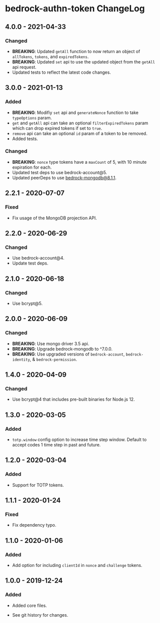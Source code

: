 # bedrock-authn-token ChangeLog

## 4.0.0 - 2021-04-33

### Changed
- **BREAKING**: Updated `getAll` function to now return an object of `allTokens`, `tokens`, and `expiredTokens`.
- **BREAKING**: Updated `set` api to use the updated object from the `getAll` api request.
- Updated tests to reflect the latest code changes.

## 3.0.0 - 2021-01-13

### Added
- **BREAKING**: Modifiy `set` api and `generateNonce` function to take `typeOptions` param.
- `get` and `getAll` api can take an optional `filterExpiredTokens` param which can drop expired tokens if set to `true`.
- `remove` api can take an optional `id` param of a token to be removed.
- Added tests.

### Changed
- **BREAKING**: `nonce` type tokens have a `maxCount` of 5, with 10 minute expiration for each.
- Updated test deps to use bedrock-account@5.
- Updated peerDeps to use bedrock-mongodb@8.1.1.

## 2.2.1 - 2020-07-07

### Fixed
- Fix usage of the MongoDB projection API.

## 2.2.0 - 2020-06-29

### Changed
- Use bedrock-account@4.
- Update test deps.

## 2.1.0 - 2020-06-18

### Changed
- Use bcrypt@5.

## 2.0.0 - 2020-06-09

### Changed
- **BREAKING**: Use mongo driver 3.5 api.
- **BREAKING**: Upgrade bedrock-mongodb to ^7.0.0.
- **BREAKING**: Use upgraded versions of `bedrock-account`, `bedrock-identity`, & `bedrock-permission`.

## 1.4.0 - 2020-04-09

### Changed
- Use bcrypt@4 that includes pre-built binaries for Node.js 12.

## 1.3.0 - 2020-03-05

### Added
- `totp.window` config option to increase time step window. Default to accept
  codes 1 time step in past and future.

## 1.2.0 - 2020-03-04

### Added
- Support for TOTP tokens.

## 1.1.1 - 2020-01-24

### Fixed
- Fix dependency typo.

## 1.1.0 - 2020-01-06

### Added
- Add option for including `clientId` in `nonce` and `challenge` tokens.

## 1.0.0 - 2019-12-24

### Added
- Added core files.

- See git history for changes.
